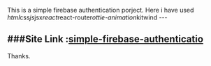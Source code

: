 This is a simple firebase authentication porject. 
Here i have used *html*css*js*jsx*react*react-router*ottie-animation*kitwind ---      

###Site Link :[simple-firebase-authenticatio](https://glowing-panda-55c882.netlify.app/)    
---
Thanks.
